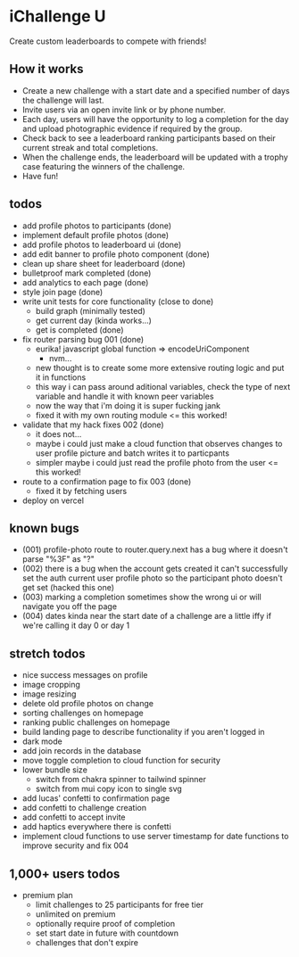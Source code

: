 # iChallenge U

Create custom leaderboards to compete with friends!

## How it works

- Create a new challenge with a start date and a specified number of days the challenge will last.
- Invite users via an open invite link or by phone number.
- Each day, users will have the opportunity to log a completion for the day and upload photographic evidence if required by the group.
- Check back to see a leaderboard ranking participants based on their current streak and total completions.
- When the challenge ends, the leaderboard will be updated with a trophy case featuring the winners of the challenge.
- Have fun!

## todos

- add profile photos to participants (done)
- implement default profile photos (done)
- add profile photos to leaderboard ui (done)
- add edit banner to profile photo component (done)
- clean up share sheet for leaderboard (done)
- bulletproof mark completed (done)
- add analytics to each page (done)
- style join page (done)
- write unit tests for core functionality (close to done)
  - build graph (minimally tested)
  - get current day (kinda works...)
  - get is completed (done)
- fix router parsing bug 001 (done)
  - eurika! javascript global function => encodeUriComponent
    - nvm...
  - new thought is to create some more extensive routing logic and put it in functions
   - this way i can pass around aditional variables, check the type of next variable and handle it with known peer variables
  - now the way that i'm doing it is super fucking jank
  - fixed it with my own routing module <= this worked!
- validate that my hack fixes 002 (done)
  - it does not...
  - maybe i could just make a cloud function that observes changes to user profile picture and batch writes it to particpants
  - simpler maybe i could just read the profile photo from the user <= this worked!
- route to a confirmation page to fix 003 (done)
  - fixed it by fetching users
- deploy on vercel

## known bugs
- (001) profile-photo route to router.query.next has a bug where it doesn't parse "%3F" as "?"
- (002) there is a bug when the account gets created it can't successfully set the auth current user profile photo so the participant photo doesn't get set (hacked this one)
- (003) marking a completion sometimes show the wrong ui or will navigate you off the page
- (004) dates kinda near the start date of a challenge are a little iffy if we're calling it day 0 or day 1

## stretch todos
- nice success messages on profile
- image cropping
- image resizing
- delete old profile photos on change
- sorting challenges on homepage
- ranking public challenges on homepage
- build landing page to describe functionality if you aren't logged in
- dark mode
- add join records in the database
- move toggle completion to cloud function for security
- lower bundle size
  - switch from chakra spinner to tailwind spinner
  - switch from mui copy icon to single svg
- add lucas' confetti to confirmation page
- add confetti to challenge creation
- add confetti to accept invite
- add haptics everywhere there is confetti
- implement cloud functions to use server timestamp for date functions to improve security and fix 004

## 1,000+ users todos
- premium plan
  - limit challenges to 25 participants for free tier
  - unlimited on premium
  - optionally require proof of completion
  - set start date in future with countdown
  - challenges that don't expire